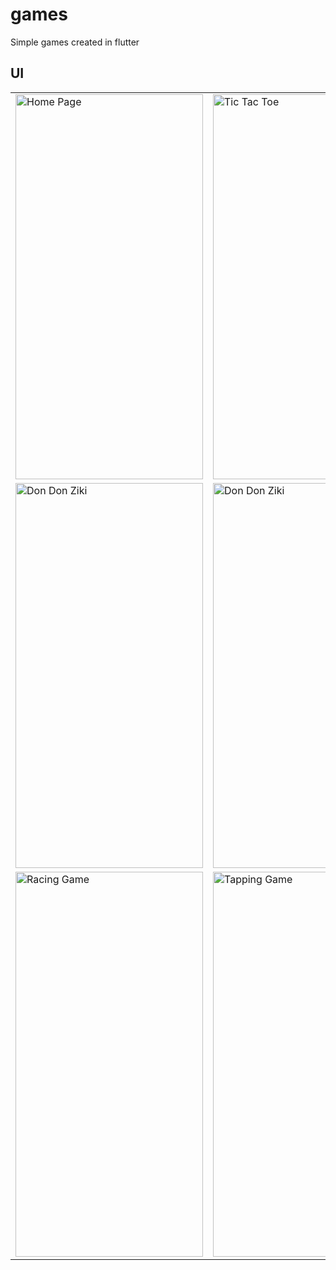 # games

Simple games created in flutter

## UI

<table>
  <tr>
    <td>
      <img src="https://user-images.githubusercontent.com/93490214/148225716-1ecb3d86-fabe-4696-9563-c1e457adf4b5.jpg" width="300" height="616" title="Home Page">
    </td>
    <td>
      <img src="https://user-images.githubusercontent.com/93490214/148226120-0bdb16b2-40f8-46ec-a685-3c3b291e583b.jpg" width="300" height="616" title="Tic Tac Toe">
    </td>
    <td>
      <img src="https://user-images.githubusercontent.com/93490214/148226252-30b98090-0af3-4bb2-bb72-e5495bea7842.jpg" width="300" height="616" title="Tic Tac Toe">
    </td>
  </tr>
  
  <tr>
    <td>
      <img src="https://user-images.githubusercontent.com/93490214/148226317-8f01afc7-6688-4b2b-843a-e4e6dc5e8cca.jpg" width="300" height="616" title="Don Don Ziki">
    </td>
    <td>
      <img src="https://user-images.githubusercontent.com/93490214/148226373-8b718fca-0648-4e73-83a7-505faff3b7d1.jpg" width="300" height="616" title="Don Don Ziki">
    </td>
    <td>
      <img src="https://user-images.githubusercontent.com/93490214/148226411-e9d503be-9f5d-440b-a08e-dcc9192eb9db.jpg" width="300" height="616" title="Racing Game">
    </td>
  </tr>
  
  <tr>
    <td>
      <img src="https://user-images.githubusercontent.com/93490214/148226544-bdb560be-1d96-41e8-9e78-7f9d63c8be61.jpg" width="300" height="616" title="Racing Game">
    </td>
    <td>
      <img src="https://user-images.githubusercontent.com/93490214/148226568-2a1e2b96-913c-4540-abc3-35324bafbf84.jpg" width="300" height="616" title="Tapping Game">
    </td>
    <td>
      <img src="https://user-images.githubusercontent.com/93490214/148226599-cb47219f-2682-41ca-82d1-deb6fb9bb067.jpg" width="300" height="616" title="Tapping Game">
    </td>
  </tr>
</table>
  
